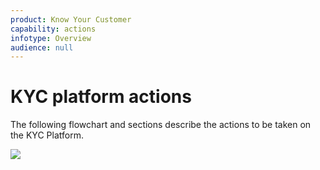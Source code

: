 ```yaml
---
product: Know Your Customer
capability: actions
infotype: Overview
audience: null
---
```



# KYC platform actions


The following flowchart and sections describe the actions to be taken on the KYC Platform.


![](../../.gitbook/assets/kKomgo%20%281%29.png)


<!--stackedit_data:
eyJoaXN0b3J5IjpbLTE0OTIyNDczMDNdfQ==
-->